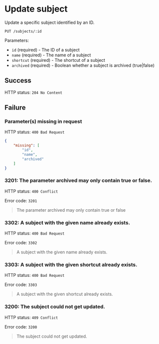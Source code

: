 # Update subject

Update a specific subject identified by an ID.

```
PUT /subjects/:id
```

Parameters:

- `id` (required) - The ID of a subject
- `name` (required) - The name of a subject
- `shortcut` (required) - The shortcut of a subject
- `archived` (required) - Boolean whether a subject is archived (true|false)

## Success

HTTP status: `204 No Content`

## Failure

### Parameter(s) missing in request

HTTP status: `400 Bad Request`

```json
{
	"missing": [
		"id",
		"name",
		"archived"
	]
}
```

### 3201: The parameter archived may only contain true or false.

HTTP status: `400 Conflict`

Error code: `3201`
> The parameter archived may only contain true or false

### 3302: A subject with the given name already exists.

HTTP status: `400 Bad Request`

Error code: `3302`
> A subject with the given name already exists.

### 3303: A subject with the given shortcut already exists.

HTTP status: `400 Bad Request`

Error code: `3303`
> A subject with the given shortcut already exists.

### 3200: The subject could not get updated.

HTTP status: `409 Conflict`

Error code: `3200`
> The subject could not get updated.
